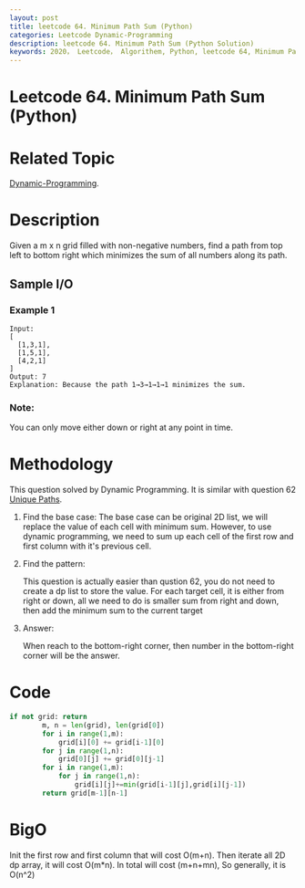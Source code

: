 ```yaml
---
layout: post
title: leetcode 64. Minimum Path Sum (Python)
categories: Leetcode Dynamic-Programming
description: leetcode 64. Minimum Path Sum (Python Solution)
keywords: 2020， Leetcode， Algorithem, Python, leetcode 64, Minimum Path Sum, zhenyu
---
```


# Leetcode 64. Minimum Path Sum (Python)

# Related Topic
<a href="/categories/#Dynamic-Programming" target="_blank"> Dynamic-Programming</a>.

# Description
Given a m x n grid filled with non-negative numbers, find a path from top left to bottom right which minimizes the sum of all numbers along its path.

## Sample I/O
### Example 1
```
Input:
[
  [1,3,1],
  [1,5,1],
  [4,2,1]
]
Output: 7
Explanation: Because the path 1→3→1→1→1 minimizes the sum.
```

### Note:
You can only move either down or right at any point in time.

# Methodology
This question solved by Dynamic Programming. It is similar with question 62 <a href="https://leetcode.com/problems/unique-paths-ii/" target="_blank">Unique Paths</a>.

1. Find the base case:
   The base case can be original 2D list, we will replace the value of each cell with minimum sum.
   However, to use dynamic programming, we need to sum up each cell of the first row and first column with it's previous cell.
   

2. Find the pattern:
   
   This question is actually easier than qustion 62, you do not need to create a dp list to store the value. 
   For each target cell, it is either from right or down, all we need to do is smaller sum from right and down, then add the minimum sum to the current target
   

3. Answer:
   
   When reach to the bottom-right corner, then number in the bottom-right corner will be the answer.

# Code
```python
if not grid: return
        m, n = len(grid), len(grid[0])
        for i in range(1,m):
            grid[i][0] += grid[i-1][0]
        for j in range(1,n):
            grid[0][j] += grid[0][j-1]
        for i in range(1,m):
            for j in range(1,n):
                grid[i][j]+=min(grid[i-1][j],grid[i][j-1])
        return grid[m-1][n-1]
```

# BigO
Init the first row and first column that will cost O(m+n). Then iterate all 2D dp array, it will cost O(m*n). In total will cost (m+n+mn), So generally, it is O(n^2)


